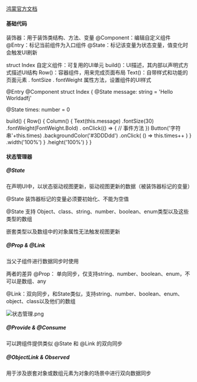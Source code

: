 [鸿蒙官方文档](https://developer.harmonyos.com/)

#### 基础代码

装饰器：用于装饰类结构、方法、变量
	@Component：编辑自定义组件
	@Entry：标记当前组件为入口组件
	@State：标记该变量为状态变量，值变化时会触发UI刷新
	
struct Index 自定义组件：可复用的UI单元
build()：UI描述，其内部以声明式方式描述UI结构
Row()：容器组件，用来完成页面布局
Text()：自带样式和功能的页面元素
. fontSize
. fontWeight 属性方法，设置组件的UI样式



@Entry
@Component
struct Index {
  @State message: string = 'Hello Worldadfj'

  @State times: number = 0

  build() {
    Row() {
      Column() {
        Text(this.message)
          .fontSize(30)
          .fontWeight(FontWeight.Bold)
          . onClick(() => {
          	// 事件方法
          })
        Button('字符串'+this.times)
          .backgroundColor('#3DDDdd')
          .onClick( () => this.times++ )
      }
      .width('100%')
    }
    .height('100%')
  }
}






#### 状态管理器

##### @State
在声明UI中，以状态驱动视图更新，驱动视图更新的数据（被装饰器标记的变量）

@State 装饰器标记的变量必须要初始化、不能为空值

@State 支持 Object、class、string、number、boolean、enum类型以及这些类型的数组

嵌套类型以及数组中的对象属性无法触发视图更新


##### @Prop & @Link
当父子组件进行数据同步时使用

两者的差异
@Prop： 单向同步，仅支持string、number、boolean、enum，不可以是数组、any

@Link：双向同步，和State类似，支持string、number、boolean、enum、object、class以及他们的数组

![状态管理.png](https://p9-juejin.byteimg.com/tos-cn-i-k3u1fbpfcp/f2ae857f9bb84bf08e4e27e5caad861e~tplv-k3u1fbpfcp-jj-mark:0:0:0:0:q75.image#?w=1270&h=665&s=226616&e=png&b=010101)



##### @Provide & @Consume

可以跨组件提供类似 @State 和 @Link 的双向同步

#####  @ObjectLink & Observed

用于涉及嵌套对象或数组元素为对象的场景中进行双向数据同步




